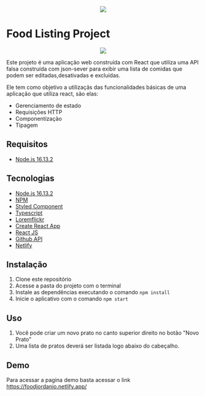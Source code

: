 <p  align="center">
   <img  src="https://i.ibb.co/SPGby68/jordanio.png"  />
</p>
<h1>Food Listing Project</h1>
<p  align="center">
   <img  src="https://i.ibb.co/k58p5KN/foodjordanio.png"  />
</p>
<p>Este projeto é uma aplicação web construída com React que utiliza uma API falsa construída com json-sever para exibir uma lista de comidas que podem ser editadas,desativadas e excluídas.</p>
<p>Ele tem como objetivo a utilizaçãs das funcionalidades básicas de uma aplicação que utiliza react, são elas:</p>
<ul>
    <li>Gerenciamento de estado</li>
    <li>Requisições HTTP</li>
    <li>Componentização</li>
    <li>Tipagem</li>
</ul>

<h2>Requisitos</h2>
<ul>
   <li><a href="https://nodejs.org/de/blog/release/v16.13.2/">Node.js 16.13.2</a></li>
</ul>
<h2>Tecnologias</h2>
<ul>
   <li><a href="https://nodejs.org/de/blog/release/v16.13.2/">Node.js 16.13.2</a></li>
   <li><a href="https://www.npmjs.com/">NPM</a></li>
   <li><a href="https://styled-components.com/">Styled Component</a></li>
   <li><a href="https://www.typescriptlang.org/">Typescript</a></li>
   <li><a href="https://loremflickr.com/">Loremflickr</a></li>
   <li><a href="https://create-react-app.dev/">Create React App</a></li>
   <li><a href="https://pt-br.reactjs.org/">React JS</a></li>
   <li><a href="https://docs.github.com/pt/rest">Github API</a></li>
   <li><a href="https://www.netlify.com/">Netlify</a></li>
</ul>
<h2>Instalação</h2>
<ol>
   <li>Clone este repositório</li>
   <li>Acesse a pasta do projeto com o terminal</li>
   <li>Instale as dependências executando o comando <code>npm install</code></li>
   <li>Inicie o aplicativo com o comando <code>npm start</code></li>
</ol>
<h2>Uso</h2>
<ol>
   <li>Você pode criar um novo prato no canto superior direito no botão "Novo Prato"</li>
   <li>Uma lista de pratos deverá ser listada logo abaixo do cabeçalho.</li>
</ol>
<h2>Demo</h2>
<p>Para acessar a pagina demo basta acessar o link <a href="https://foodjordanio.netlify.app/">https://foodjordanio.netlify.app/</a></p>
